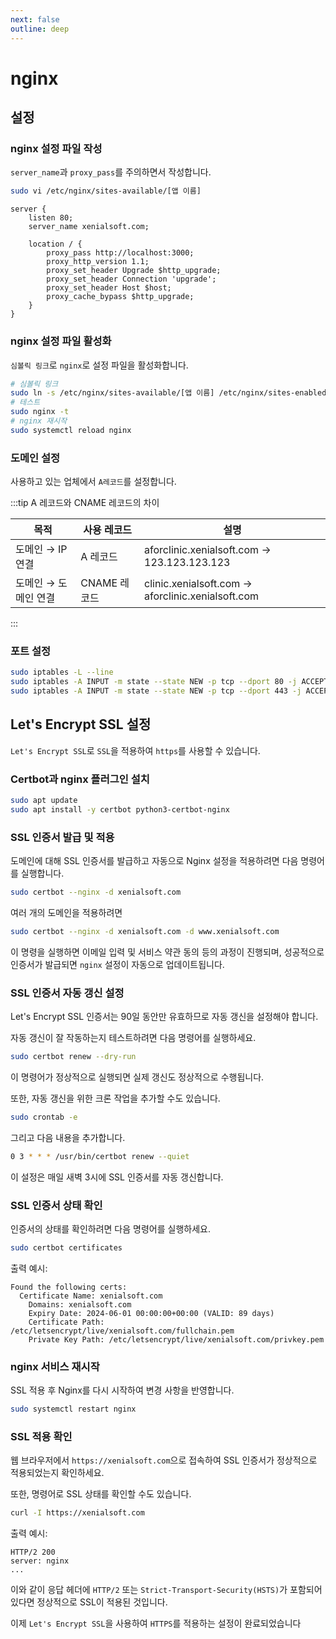 ```yaml
---
next: false
outline: deep
---
```

# nginx

## 설정

### nginx 설정 파일 작성

`server_name`과 `proxy_pass`를 주의하면서 작성합니다.

```bash
sudo vi /etc/nginx/sites-available/[앱 이름]
```

```nginx
server {
    listen 80;
    server_name xenialsoft.com;

    location / {
        proxy_pass http://localhost:3000;
        proxy_http_version 1.1;
        proxy_set_header Upgrade $http_upgrade;
        proxy_set_header Connection 'upgrade';
        proxy_set_header Host $host;
        proxy_cache_bypass $http_upgrade;
    }
}
```

### nginx 설정 파일 활성화

`심볼릭 링크`로 `nginx`로 설정 파일을 활성화합니다.

```bash
# 심볼릭 링크
sudo ln -s /etc/nginx/sites-available/[앱 이름] /etc/nginx/sites-enabled/
# 테스트
sudo nginx -t
# nginx 재시작
sudo systemctl reload nginx
```

### 도메인 설정

사용하고 있는 업체에서 `A레코드`를 설정합니다.

:::tip
A 레코드와 CNAME 레코드의 차이

|목적|사용 레코드|설명|
|--|--|--|
|도메인 → IP 연결|A 레코드|aforclinic.xenialsoft.com → 123.123.123.123|
|도메인 → 도메인 연결|CNAME 레코드|clinic.xenialsoft.com → aforclinic.xenialsoft.com|
:::

### 포트 설정

```bash
sudo iptables -L --line
sudo iptables -A INPUT -m state --state NEW -p tcp --dport 80 -j ACCEPT
sudo iptables -A INPUT -m state --state NEW -p tcp --dport 443 -j ACCEPT
```

## Let's Encrypt SSL 설정

`Let's Encrypt SSL`로 `SSL`을 적용하여 `https`를 사용할 수 있습니다.

### Certbot과 nginx 플러그인 설치

```bash
sudo apt update
sudo apt install -y certbot python3-certbot-nginx
```

### SSL 인증서 발급 및 적용

도메인에 대해 SSL 인증서를 발급하고 자동으로 Nginx 설정을 적용하려면 다음 명령어를 실행합니다.

```bash
sudo certbot --nginx -d xenialsoft.com
```

여러 개의 도메인을 적용하려면

```bash
sudo certbot --nginx -d xenialsoft.com -d www.xenialsoft.com
```

이 명령을 실행하면 이메일 입력 및 서비스 약관 동의 등의 과정이 진행되며, 성공적으로 인증서가 발급되면 `nginx` 설정이 자동으로 업데이트됩니다.

### SSL 인증서 자동 갱신 설정

Let's Encrypt SSL 인증서는 90일 동안만 유효하므로 자동 갱신을 설정해야 합니다.

자동 갱신이 잘 작동하는지 테스트하려면 다음 명령어를 실행하세요.

```bash
sudo certbot renew --dry-run
```

이 명령어가 정상적으로 실행되면 실제 갱신도 정상적으로 수행됩니다.

또한, 자동 갱신을 위한 크론 작업을 추가할 수도 있습니다.

```bash
sudo crontab -e
```

그리고 다음 내용을 추가합니다.

```bash
0 3 * * * /usr/bin/certbot renew --quiet
```

이 설정은 매일 새벽 3시에 SSL 인증서를 자동 갱신합니다.

### SSL 인증서 상태 확인

인증서의 상태를 확인하려면 다음 명령어를 실행하세요.

```bash
sudo certbot certificates
```

출력 예시:

```text
Found the following certs:
  Certificate Name: xenialsoft.com
    Domains: xenialsoft.com
    Expiry Date: 2024-06-01 00:00:00+00:00 (VALID: 89 days)
    Certificate Path: /etc/letsencrypt/live/xenialsoft.com/fullchain.pem
    Private Key Path: /etc/letsencrypt/live/xenialsoft.com/privkey.pem
```

### nginx 서비스 재시작

SSL 적용 후 Nginx를 다시 시작하여 변경 사항을 반영합니다.

```bash
sudo systemctl restart nginx
```

### SSL 적용 확인

웹 브라우저에서 `https://xenialsoft.com`으로 접속하여 SSL 인증서가 정상적으로 적용되었는지 확인하세요.

또한, 명령어로 SSL 상태를 확인할 수도 있습니다.

```bash
curl -I https://xenialsoft.com
```

출력 예시:

```text
HTTP/2 200
server: nginx
...
```

이와 같이 응답 헤더에 `HTTP/2` 또는 `Strict-Transport-Security(HSTS)`가 포함되어 있다면 정상적으로 SSL이 적용된 것입니다.

이제 `Let's Encrypt SSL`을 사용하여 `HTTPS`를 적용하는 설정이 완료되었습니다